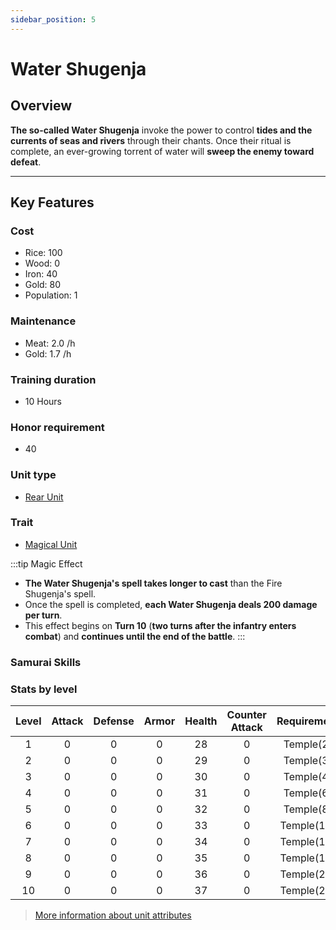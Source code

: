 ```yaml
---
sidebar_position: 5
---
```


# Water Shugenja

## Overview

**The so-called Water Shugenja** invoke the power to control **tides and the currents of seas and rivers** through their chants. Once their ritual is complete, an ever-growing torrent of water will **sweep the enemy toward defeat**.  

---

## Key Features

### Cost
- Rice: 100
- Wood: 0
- Iron: 40
- Gold: 80
- Population: 1

### Maintenance
- Meat: 2.0 /h
- Gold: 1.7 /h

### Training duration
- 10 Hours

### Honor requirement
- 40

### Unit type
- [Rear Unit](../index.md#rear-units)

### Trait
- [Magical Unit](../index.md#magical-units)

:::tip Magic Effect
- **The Water Shugenja's spell takes longer to cast** than the Fire Shugenja's spell.  
- Once the spell is completed, **each Water Shugenja deals 200 damage per turn**.  
- This effect begins on **Turn 10** (**two turns after the infantry enters combat**) and **continues until the end of the battle**.
:::

### Samurai Skills
<!-- They can be affected by the Samurai abilities [Spread Panic](../../samurais/reasoning-skills.md) and [Dark Leader](../../samurais/charisma-skills.md). -->

### Stats by level

| Level | Attack | Defense | Armor | Health | Counter Attack | Requirement |
| :---: | :----: | :-----: | :---: | :----: | :------------: | :---------: |
|   1   |   0    |    0    |   0   |   28   |       0        |  Temple(2)  |
|   2   |   0    |    0    |   0   |   29   |       0        |  Temple(3)  |
|   3   |   0    |    0    |   0   |   30   |       0        |  Temple(4)  |
|   4   |   0    |    0    |   0   |   31   |       0        |  Temple(6)  |
|   5   |   0    |    0    |   0   |   32   |       0        |  Temple(8)  |
|   6   |   0    |    0    |   0   |   33   |       0        | Temple(11)  |
|   7   |   0    |    0    |   0   |   34   |       0        | Temple(14)  |
|   8   |   0    |    0    |   0   |   35   |       0        | Temple(17)  |
|   9   |   0    |    0    |   0   |   36   |       0        | Temple(20)  |
|  10   |   0    |    0    |   0   |   37   |       0        | Temple(25)  |

> [More information about unit attributes](../index.md#attributes)